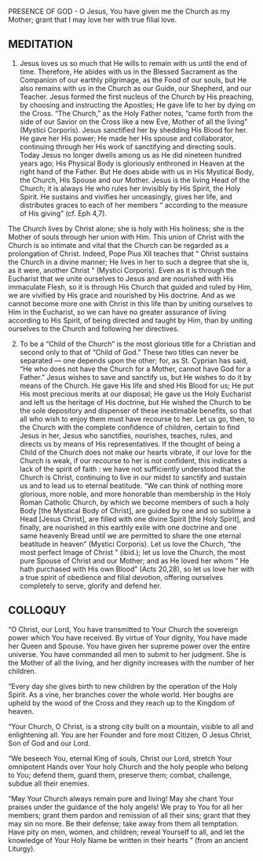 PRESENCE OF GOD - O Jesus, You have given me the Church as my Mother; grant that I may love her with true filial love.

## MEDITATION

1. Jesus loves us so much that He wills to remain with us until the end of time. Therefore, He abides with us in the Blessed Sacrament as the Companion of our earthly pilgrimage, as the Food of our souls, but He also remains with us in the Church as our Guide, our Shepherd, and our Teacher. Jesus formed the first nucleus of the Church by His preaching, by choosing and instructing the Apostles; He gave life to her by dying on the Cross. “The Church,” as the Holy Father notes, “came forth from the side of our Savior on the Cross like a new Eve, Mother of all the living” (Mystici Corporis). Jesus sanctified her by shedding His Blood for her. He gave her His power; He made her His spouse and collaborator, continuing through her His work of sanctifying and directing souls. Today Jesus no longer dwells among us as He did nineteen hundred years ago; His Physical Body is gloriously enthroned in Heaven at the right hand of the Father. But He does abide with us in His Mystical Body, the Church, His Spouse and our Mother. Jesus is the living Head of the Church; it is always He who rules her invisibly by His Spirit, the Holy Spirit. He sustains and vivifies her unceasingly, gives her life, and distributes graces to each of her members “ according to the measure of His giving” (cf. Eph 4,7). 

The Church lives by Christ alone; she is holy with His holiness; she is the Mother of souls through her union with Him. This union of Christ with the Church is so intimate and vital that the Church can be regarded as a prolongation of Christ. Indeed, Pope Pius XII teaches that “ Christ sustains the Church in a divine manner; He lives in her to such a degree that she is, as it were, another Christ ” (Mystici Corporis). Even as it is through the Eucharist that we unite ourselves to Jesus and are nourished with His immaculate Flesh, so it is through His Church that guided and ruled by Him, we are vivified by His grace and nourished by His doctrine. And as we cannot become more one with Christ in this life than by uniting ourselves to Him in the Eucharist, so we can have no greater assurance of living according to His Spirit, of being directed and taught by Him, than by uniting ourselves to the Church and following her directives.

2. To be a “Child of the Church” is the most glorious title for a Christian and second only to that of “Child of God.” These two titles can never be separated — one depends upon the other; for, as St. Cyprian has said, “He who does not have the Church for a Mother, cannot have God for a Father.” Jesus wishes to save and sanctify us, but He wishes to do it by means of the Church. He gave His life and shed His Blood for us; He put His most precious merits at our disposal; He gave us the Holy Eucharist and left us the heritage of His doctrine, but He wished the Church to be the sole depository and dispenser of these inestimable benefits, so that all who wish to enjoy them must have recourse to her. Let us go, then, to the Church with the complete confidence of children, certain to find Jesus in her, Jesus who sanctifies, nourishes, teaches, rules, and directs us by means of His representatives. If the thought of being a Child of the Church does not make our hearts vibrate, if our love for the Church is weak, if our recourse to her is not confident, this indicates a lack of the spirit of faith : we have not sufficiently understood that the Church is Christ, continuing to live in our midst to sanctify and sustain us and to lead us to eternal beatitude. “We can think of nothing more glorious, more noble, and more honorable than membership in the Holy Roman Catholic Church, by which we become members of such a holy Body [the Mystical Body of Christ], are guided by one and so sublime a Head [Jesus Christ], are filled with one divine Spirit [the Holy Spirit], and finally, are nourished in this earthly exile with one doctrine and one same heavenly Bread until we are permitted to share the one eternal beatitude in heaven” (Mystici Corporis). Let us love the Church, “the most perfect Image of Christ ” (ibid.); let us love the Church, the most pure Spouse of Christ and our Mother; and as He loved her whom “ He hath purchased with His own Blood” (Acts 20,28), so let us love her with a true spirit of obedience and filial devotion, offering ourselves completely to serve, glorify and defend her.

## COLLOQUY

“O Christ, our Lord, You have transmitted to Your Church the sovereign power which You have received. By virtue of Your dignity, You have made her Queen and Spouse. You have given her supreme power over the entire universe. You have commanded all men to submit to her judgment. She is the Mother of all the living, and her dignity increases with the number of her children.

“Every day she gives birth to new children by the operation of the Holy Spirit. As a vine, her branches cover the whole world. Her boughs are upheld by the wood of the Cross and they reach up to the Kingdom of heaven.

“Your Church, O Christ, is a strong city built on a mountain, visible to all and enlightening all. You are her Founder and fore most Citizen, O Jesus Christ, Son of God and our Lord.

“We beseech You, eternal King of souls, Christ our Lord, stretch Your omnipotent Hands over Your holy Church and the holy people who belong to You; defend them, guard them, preserve them; combat, challenge, subdue all their enemies.

“May Your Church always remain pure and living! May she chant Your praises under the guidance of the holy angels! We pray to You for all her members; grant them pardon and remission of all their sins; grant that they may sin no more. Be their defense; take away from them all temptation. Have pity on men, women, and children; reveal Yourself to all, and let the knowledge of Your Holy Name be written in their hearts ” (from an ancient Liturgy).
